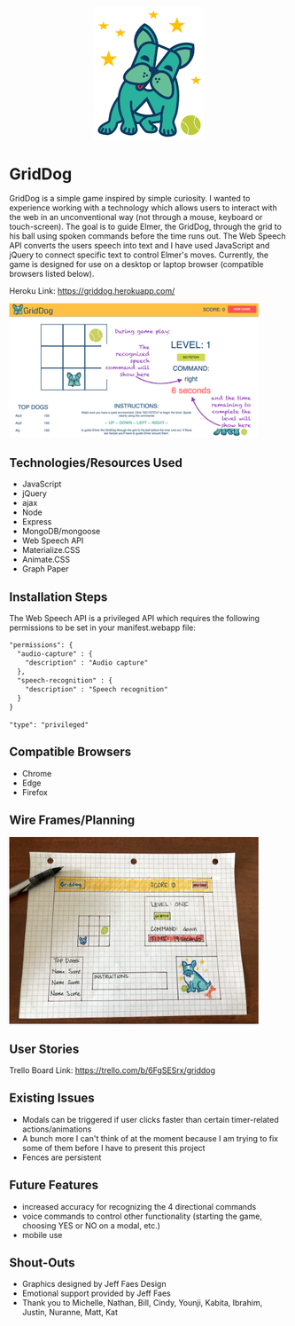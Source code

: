 <p align="center">
  <img src="https://github.com/alyshae/griddog/blob/master/public/images/grid-dog-full-dog.png" width="200px">
<p>

# GridDog

GridDog is a simple game inspired by simple curiosity. I wanted to experience working with a technology which allows users to interact with the web in an unconventional way (not through a mouse, keyboard or touch-screen). The goal is to guide Elmer, the GridDog, through the grid to his ball using spoken commands before the time runs out. The Web Speech API converts the users speech into text and I have used JavaScript and jQuery to connect specific text to control Elmer's moves. Currently, the game is designed for use on a desktop or laptop browser (compatible browsers listed below).

Heroku Link: https://griddog.herokuapp.com/

<img src="https://github.com/alyshae/griddog/blob/TUE1-finishingTchs/public/images/screenshot4.png" width="450px">

## Technologies/Resources Used
- JavaScript
- jQuery
- ajax
- Node
- Express
- MongoDB/mongoose
- Web Speech API
- Materialize.CSS
- Animate.CSS
- Graph Paper

## Installation Steps

The Web Speech API is a privileged API which requires the following permissions to be set in your manifest.webapp file:

```
"permissions": {
  "audio-capture" : {
    "description" : "Audio capture"
  },
  "speech-recognition" : {
    "description" : "Speech recognition"
  }
}

"type": "privileged"
```

## Compatible Browsers
- Chrome
- Edge
- Firefox

## Wire Frames/Planning
<img src="https://github.com/alyshae/griddog/blob/master/public/images/wireframe.jpg" width="450px">

## User Stories
Trello Board Link: https://trello.com/b/6FgSESrx/griddog

## Existing Issues
- Modals can be triggered if user clicks faster than certain timer-related actions/animations
- A bunch more I can't think of at the moment because I am trying to fix some of them before I have to present this project
- Fences are persistent

## Future Features
- increased accuracy for recognizing the 4 directional commands
- voice commands to control other functionality (starting the game, choosing YES or NO on a modal, etc.)
- mobile use

## Shout-Outs
- Graphics designed by Jeff Faes Design
- Emotional support provided by Jeff Faes
- Thank you to Michelle, Nathan, Bill, Cindy, Younji, Kabita, Ibrahim, Justin, Nuranne, Matt, Kat
